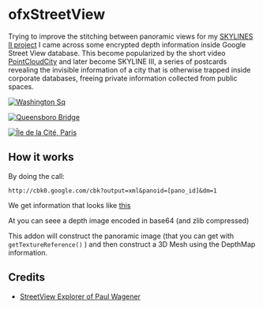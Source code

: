 # ofxStreetView

Trying to improve the stitching between panoramic views for my [SKYLINES II project](http://patriciogonzalezvivo.com/2014/skylines/) I came across some encrypted depth information inside Google Street View database. This become popularized by the short video [PointCloudCity](http://patriciogonzalezvivo.com/2014/pointcloudcity/) and later become SKYLINE III, a series of postcards revealing the invisible information of a city that is otherwise trapped inside corporate databases, freeing private information collected from public spaces.

[ ![Washington Sq](https://farm6.staticflickr.com/5498/13923612140_0abfc6c758_b_d.jpg) ](http://patriciogonzalezvivo.com/2014/pointcloudcity/wash-sq/)

[ ![Queensboro Bridge](https://farm8.staticflickr.com/7180/14113516245_ec15ab5cd6_b_d.jpg) ](http://patriciogonzalezvivo.com/2014/skylines/queensboro)

[ ![Île de la Cité, Paris](https://farm3.staticflickr.com/2936/14114245611_0c7b69a0b9_b_d.jpg) ](http://patriciogonzalezvivo.com/2014/skylines/ile-de-la-cite/)

## How it works

By doing the call:

	http://cbk0.google.com/cbk?output=xml&panoid=[pano_id]&dm=1

We get information that looks like [this](http://maps.google.com/cbk?output=xml&cb_client=maps_sv&v=4&dm=1&hl=en&panoid=ki_KzVWkE87EgkPWg3QPXg) 

At <deptMap> you can seee a depth image encoded in base64 (and zlib compressed)

This addon will construct the panoramic image (that you can get with ```getTextureReference()``` ) and then construct a 3D Mesh using the DepthMap information.

## Credits
- [ StreetView Explorer of Paul Wagener](https://github.com/PaulWagener/Streetview-Explorer)